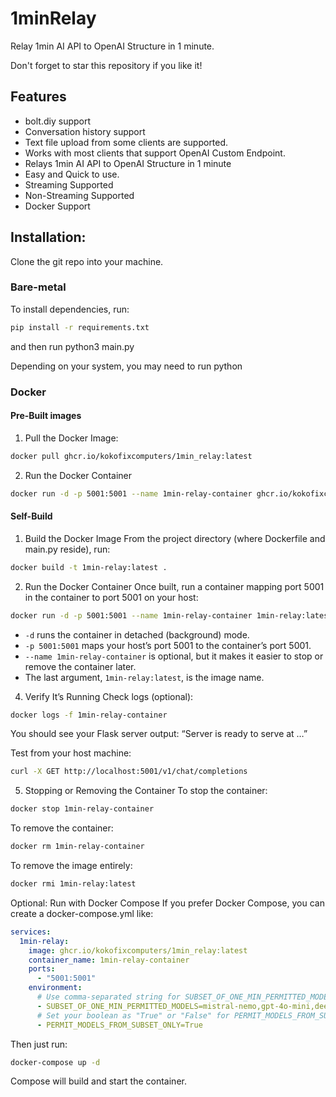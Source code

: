# 1minRelay
Relay 1min AI API to OpenAI Structure in 1 minute.

Don't forget to star this repository if you like it! 

## Features
- bolt.diy support
- Conversation history support
- Text file upload from some clients are supported.
- Works with most clients that support OpenAI Custom Endpoint.
- Relays 1min AI API to OpenAI Structure in 1 minute
- Easy and Quick to use.
- Streaming Supported
- Non-Streaming Supported
- Docker Support

## Installation:

Clone the git repo into your machine.

### Bare-metal

To install dependencies, run:
```bash
pip install -r requirements.txt
```

and then run python3 main.py

Depending on your system, you may need to run python

### Docker

#### Pre-Built images

1. Pull the Docker Image:
```bash
docker pull ghcr.io/kokofixcomputers/1min_relay:latest
```

2. Run the Docker Container
```bash
docker run -d -p 5001:5001 --name 1min-relay-container ghcr.io/kokofixcomputers/1min_relay:latest
```

#### Self-Build

1. Build the Docker Image
From the project directory (where Dockerfile and main.py reside), run:

```bash
docker build -t 1min-relay:latest .
```

2. Run the Docker Container
Once built, run a container mapping port 5001 in the container to port 5001 on your host:

```bash
docker run -d -p 5001:5001 --name 1min-relay-container 1min-relay:latest
```

- `-d` runs the container in detached (background) mode.
- `-p 5001:5001` maps your host’s port 5001 to the container’s port 5001.
- `--name 1min-relay-container` is optional, but it makes it easier to stop or remove the container later.
- The last argument, `1min-relay:latest`, is the image name.


4. Verify It’s Running
Check logs (optional):

```bash
docker logs -f 1min-relay-container
```
You should see your Flask server output: “Server is ready to serve at …”

Test from your host machine:

```bash
curl -X GET http://localhost:5001/v1/chat/completions
```

5. Stopping or Removing the Container
To stop the container:

```bash
docker stop 1min-relay-container
```

To remove the container:

```bash
docker rm 1min-relay-container
```

To remove the image entirely:

```bash
docker rmi 1min-relay:latest
```

Optional: Run with Docker Compose
If you prefer Docker Compose, you can create a docker-compose.yml like:

```yaml
services:
  1min-relay:
    image: ghcr.io/kokofixcomputers/1min_relay:latest
    container_name: 1min-relay-container
    ports:
      - "5001:5001"
    environment:
      # Use comma-separated string for SUBSET_OF_ONE_MIN_PERMITTED_MODELS Default: "mistral-nemo", "gpt-4o", "deepseek-chat"
      - SUBSET_OF_ONE_MIN_PERMITTED_MODELS=mistral-nemo,gpt-4o-mini,deepseek-chat
      # Set your boolean as "True" or "False" for PERMIT_MODELS_FROM_SUBSET_ONLY Default: True
      - PERMIT_MODELS_FROM_SUBSET_ONLY=True
```

Then just run:

```bash
docker-compose up -d
```
Compose will build and start the container.
